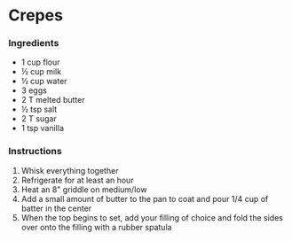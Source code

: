 # Crepes

### Ingredients
* 1 cup flour
* ½ cup milk
* ½ cup water
* 3 eggs
* 2 T melted butter
* ½ tsp salt
* 2 T sugar
* 1 tsp vanilla

### Instructions
1. Whisk everything together
2. Refrigerate for at least an hour
3. Heat an 8" griddle on medium/low
4. Add a small amount of butter to the pan to coat and pour 1/4 cup of batter in the center
5. When the top begins to set, add your filling of choice and fold the sides over onto the filling with a rubber spatula
